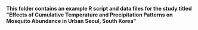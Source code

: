 **This folder contains an example R script and data files for the study titled "Effects of Cumulative Temperature and Precipitation Patterns on Mosquito Abundance in Urban Seoul, South Korea"**

